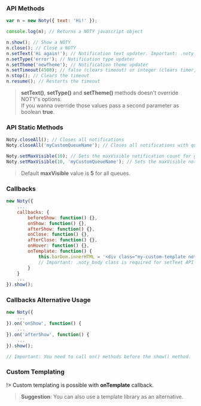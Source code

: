 ### API Methods

```javascript
var n = new Noty({ text: 'Hi!' });

console.log(n); // Returns a NOTY javascript object

n.show(); // Show a NOTY
n.close(); // Close a NOTY
n.setText('Hi again!'); // Notification text updater. Important: .noty_body class is required for setText API method.
n.setType('error'); // Notification type updater
n.setTheme('newTheme'); // Notification theme updater
n.setTimeout(4500); // false (clears timeout) or integer (clears timer, starts for given value)
n.stop(); // Clears the timeout
n.resume(); // Restarts the timeout
```

> **setText()**, **setType()** and **setTheme()** methods doesn't override NOTY's options.<br>
> If you wanna override those values pass a second parameter as boolean **true**.

### API Static Methods

```javascript
Noty.closeAll(); // Closes all notifications
Noty.closeAll('myCustomQueueName'); // Closes all notifications with queue named 'myCustomQueueName'

Noty.setMaxVisible(10); // Sets the maxVisible notification count for global queue;
Noty.setMaxVisible(10, 'myCustomQueueName'); // Sets the maxVisible notification count for 'myCustomQueueName' queue;
```

> Default **maxVisible** value is **5** for all queues.

### Callbacks

```javascript
new Noty({
    ...
    callbacks: {
        beforeShow: function() {},
        onShow: function() {},
        afterShow: function() {},
        onClose: function() {},
        afterClose: function() {},
        onHover: function() {},
        onTemplate: function() {
            this.barDom.innerHTML = '<div class="my-custom-template noty_body">' + this.options.text + '<div>';
            // Important: .noty_body class is required for setText API method.
        }
    }
    ...
}).show();
```

### Callbacks Alternative Usage

```javascript
new Noty({
    ...
}).on('onShow', function() {
    ...
}).on('afterShow', function() {
    ...
}).show();

// Important: You need to call on() methods before the show() method.
```

### Custom Templating

!> Custom templating is possible with **onTemplate** callback.

> **Suggestion**: You can also use a template library as an alternative.

<script async src="//jsfiddle.net/needim/jo2t9skf/embed/"></script>
